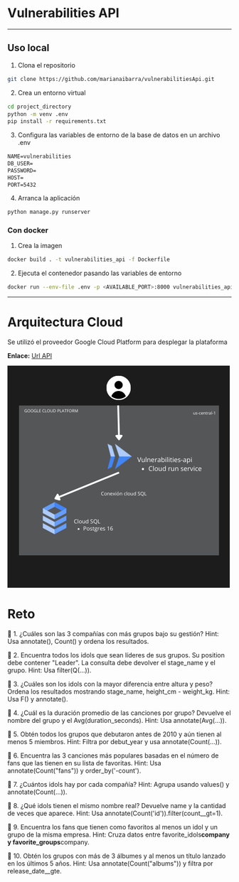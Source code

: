 # Vulnerabilities API

---

## Uso local

1. Clona el repositorio

```bash
git clone https://github.com/marianaibarra/vulnerabilitiesApi.git
```

2. Crea un entorno virtual

```bash
cd project_directory
python -m venv .env
pip install -r requirements.txt
```

3. Configura las variables de entorno de la base de datos en un archivo .env

```.env
NAME=vulnerabilities
DB_USER=
PASSWORD=
HOST=
PORT=5432
```

4. Arranca la aplicación

```bash
python manage.py runserver
```

### Con docker

1. Crea la imagen

```bash
docker build . -t vulnerabilities_api -f Dockerfile
```

2. Ejecuta el contenedor pasando las variables de entorno

```bash
docker run --env-file .env -p <AVAILABLE_PORT>:8000 vulnerabilities_api:latest
```

---

# Arquitectura Cloud

Se utilizó el proveedor Google Cloud Platform para desplegar la plataforma

**Enlace:** [Url API](https://vulnerabilities-api-561467256431.us-central1.run.app)

![Architecture](/images/architecture.png)

# Reto

🔹 1. ¿Cuáles son las 3 compañías con más grupos bajo su gestión?
Hint: Usa annotate(), Count() y ordena los resultados.

🔹 2. Encuentra todos los idols que sean líderes de sus grupos.
Su position debe contener "Leader".
La consulta debe devolver el stage_name y el grupo.
Hint: Usa filter(Q(...)).

🔹 3. ¿Cuáles son los idols con la mayor diferencia entre altura y peso?
Ordena los resultados mostrando stage_name, height_cm - weight_kg.
Hint: Usa F() y annotate().

🔹 4. ¿Cuál es la duración promedio de las canciones por grupo?
Devuelve el nombre del grupo y el Avg(duration_seconds).
Hint: Usa annotate(Avg(...)).

🔹 5. Obtén todos los grupos que debutaron antes de 2010 y aún tienen al menos 5 miembros.
Hint: Filtra por debut_year y usa annotate(Count(...)).

🔹 6. Encuentra las 3 canciones más populares basadas en el número de fans que las tienen en su lista de favoritas.
Hint: Usa annotate(Count("fans")) y order_by('-count').

🔹 7. ¿Cuántos idols hay por cada compañía?
Hint: Agrupa usando values() y annotate(Count(...)).

🔹 8. ¿Qué idols tienen el mismo nombre real?
Devuelve name y la cantidad de veces que aparece.
Hint: Usa annotate(Count('id')).filter(count\_\_gt=1).

🔹 9. Encuentra los fans que tienen como favoritos al menos un idol y un grupo de la misma empresa.
Hint: Cruza datos entre favorite_idols**company y favorite_groups**company.

🔹 10. Obtén los grupos con más de 3 álbumes y al menos un título lanzado en los últimos 5 años.
Hint: Usa annotate(Count("albums")) y filtra por release_date\_\_gte.
